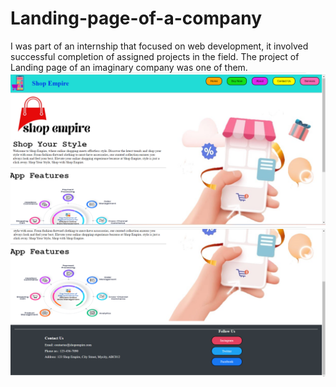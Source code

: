 # Landing-page-of-a-company
I was part of an internship that focused on web development, it involved successful completion of  assigned projects in the field. The project of Landing page of an imaginary company was one of them.
![web](https://github.com/omkar5214/Landing-page-of-a-company/blob/main/landingpage1.png)
![web](https://github.com/omkar5214/Landing-page-of-a-company/blob/main/landingpage2.png)
